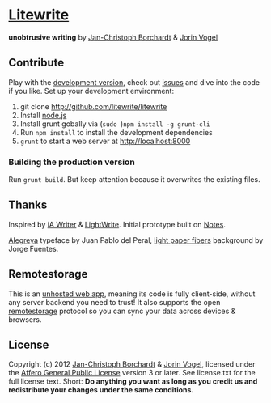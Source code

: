 # [Litewrite](http://litewrite.net)
**unobtrusive writing** by [Jan-Christoph Borchardt](http://jancborchardt.net) & [Jorin Vogel](http://jorin-vogel.com)

## Contribute

Play with the [development version](http://litewrite.github.com/litewrite), check out [issues](http://github.com/litewrite/litewrite/issues) and dive into the code if you like. Set up your development environment:

1. git clone http://github.com/litewrite/litewrite
2. Install [node.js](http://nodejs.org/#download)
3. Install grunt gobally via (`sudo `)`npm install -g grunt-cli`
4. Run `npm install` to install the development dependencies
5. `grunt` to start a web server at [http://localhost:8000](http://localhost:8000)

### Building the production version

Run `grunt build`. But keep attention because it overwrites the existing files.


## Thanks

Inspired by [iA Writer](http://iawriter.com) & [LightWrite](http://gun.io/w). Initial prototype built on [Notes](http://nv.github.com/notes).

[Alegreya](http://www.huertatipografica.com.ar/tipografias/alegreya/ejemplos.html) typeface by Juan Pablo del Peral, [light paper fibers](http://subtlepatterns.com/?p=1311) background by Jorge Fuentes.


## Remotestorage

This is an [unhosted web app](http://unhosted.org), meaning its code is fully client-side, without any server backend you need to trust! It also supports the open [remotestorage](http://remotestorage.io) protocol so you can sync your data across devices & browsers.


## License

Copyright (c) 2012 [Jan-Christoph Borchardt](http://jancborchardt.net) & [Jorin Vogel](http://jorin-vogel.com), licensed under the [Affero General Public License](https://www.gnu.org/licenses/agpl-3.0.html) version 3 or later. See license.txt for the full license text. Short: **Do anything you want as long as you credit us and redistribute your changes under the same conditions.**
